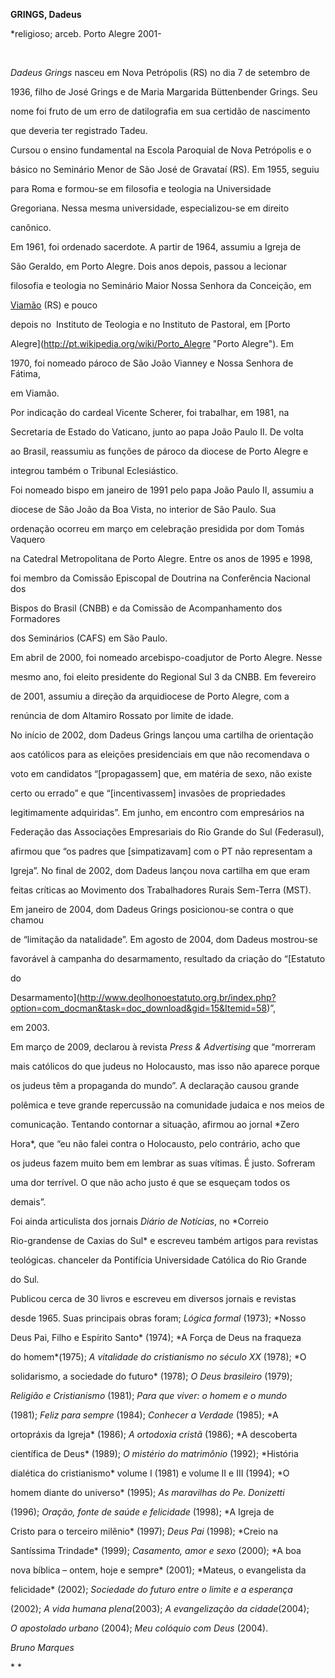 **GRINGS, Dadeus**



\*religioso; arceb. Porto Alegre 2001-



 



*Dadeus Grings* nasceu em Nova Petrópolis (RS) no dia 7 de setembro de

1936, filho de José Grings e de Maria Margarida Büttenbender Grings. Seu

nome foi fruto de um erro de datilografia em sua certidão de nascimento

que deveria ter registrado Tadeu.



Cursou o ensino fundamental na Escola Paroquial de Nova Petrópolis e o

básico no Seminário Menor de São José de Gravataí (RS). Em 1955, seguiu

para Roma e formou-se em filosofia e teologia na Universidade

Gregoriana. Nessa mesma universidade, especializou-se em direito

canônico.



Em 1961, foi ordenado sacerdote. A partir de 1964, assumiu a Igreja de

São Geraldo, em Porto Alegre. Dois anos depois, passou a lecionar

filosofia e teologia no Seminário Maior Nossa Senhora da Conceição, em

[Viamão](http://pt.wikipedia.org/wiki/Viam%C3%A3o "Viamão") (RS) e pouco

depois no  Instituto de Teologia e no Instituto de Pastoral, em [Porto

Alegre](http://pt.wikipedia.org/wiki/Porto_Alegre "Porto Alegre"). Em

1970, foi nomeado pároco de São João Vianney e Nossa Senhora de Fátima,

em Viamão.



Por indicação do cardeal Vicente Scherer, foi trabalhar, em 1981, na

Secretaria de Estado do Vaticano, junto ao papa João Paulo II. De volta

ao Brasil, reassumiu as funções de pároco da diocese de Porto Alegre e

integrou também o Tribunal Eclesiástico.



Foi nomeado bispo em janeiro de 1991 pelo papa João Paulo II, assumiu a

diocese de São João da Boa Vista, no interior de São Paulo. Sua

ordenação ocorreu em março em celebração presidida por dom Tomás Vaquero

na Catedral Metropolitana de Porto Alegre. Entre os anos de 1995 e 1998,

foi membro da Comissão Episcopal de Doutrina na Conferência Nacional dos

Bispos do Brasil (CNBB) e da Comissão de Acompanhamento dos Formadores

dos Seminários (CAFS) em São Paulo.



Em abril de 2000, foi nomeado arcebispo-coadjutor de Porto Alegre. Nesse

mesmo ano, foi eleito presidente do Regional Sul 3 da CNBB. Em fevereiro

de 2001, assumiu a direção da arquidiocese de Porto Alegre, com a

renúncia de dom Altamiro Rossato por limite de idade. 



No início de 2002, dom Dadeus Grings lançou uma cartilha de orientação

aos católicos para as eleições presidenciais em que não recomendava o

voto em candidatos “[propagassem] que, em matéria de sexo, não existe

certo ou errado” e que “[incentivassem] invasões de propriedades

legitimamente adquiridas”. Em junho, em encontro com empresários na

Federação das Associações Empresariais do Rio Grande do Sul (Federasul),

afirmou que “os padres que [simpatizavam] com o PT não representam a

Igreja”. No final de 2002, dom Dadeus lançou nova cartilha em que eram

feitas críticas ao Movimento dos Trabalhadores Rurais Sem-Terra (MST).



Em janeiro de 2004, dom Dadeus Grings posicionou-se contra o que chamou

de “limitação da natalidade”. Em agosto de 2004, dom Dadeus mostrou-se

favorável à campanha do desarmamento, resultado da criação do “[Estatuto

do

Desarmamento](http://www.deolhonoestatuto.org.br/index.php?option=com_docman&task=doc_download&gid=15&Itemid=58)”,

em 2003.



Em março de 2009, declarou à revista *Press & Advertising* que “morreram

mais católicos do que judeus no Holocausto, mas isso não aparece porque

os judeus têm a propaganda do mundo”. A declaração causou grande

polêmica e teve grande repercussão na comunidade judaica e nos meios de

comunicação. Tentando contornar a situação, afirmou ao jornal *Zero

Hora*, que “eu não falei contra o Holocausto, pelo contrário, acho que

os judeus fazem muito bem em lembrar as suas vítimas. É justo. Sofreram

uma dor terrível. O que não acho justo é que se esqueçam todos os

demais”.



Foi ainda articulista dos jornais *Diário de Notícias*, no *Correio

Rio-grandense de Caxias do Sul* e escreveu também artigos para revistas

teológicas. chanceler da Pontifícia Universidade Católica do Rio Grande

do Sul.



Publicou cerca de 30 livros e escreveu em diversos jornais e revistas

desde 1965. Suas principais obras foram; *Lógica formal* (1973); *Nosso

Deus Pai, Filho e Espírito Santo* (1974); *A Força de Deus na fraqueza

do homem*(1975); *A vitalidade do cristianismo no século XX* (1978); *O

solidarismo, a sociedade do futuro* (1978); *O Deus brasileiro* (1979);

*Religião e Cristianismo* (1981); *Para que viver: o homem e o mundo*

(1981); *Feliz para sempre* (1984); *Conhecer a Verdade* (1985); *A

ortopráxis da Igreja* (1986); *A ortodoxia cristã* (1986); *A descoberta

científica de Deus* (1989); *O mistério do matrimônio* (1992); *História

dialética do cristianismo* volume I (1981) e volume II e III (1994); *O

homem diante do universo* (1995); *As maravilhas do Pe. Donizetti*

(1996); *Oração, fonte de saúde e felicidade* (1998); *A Igreja de

Cristo para o terceiro milênio* (1997); *Deus Pai* (1998); *Creio na

Santíssima Trindade* (1999); *Casamento, amor e sexo* (2000); *A boa

nova bíblica – ontem, hoje e sempre* (2001); *Mateus, o evangelista da

felicidade* (2002); *Sociedade do futuro entre o limite e a esperança*

(2002); *A vida humana plena*(2003); *A evangelização da cidade*(2004);

*O apostolado urbano* (2004); *Meu colóquio com Deus* (2004).



*Bruno Marques*



* *



